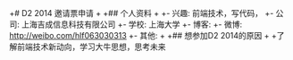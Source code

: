 +# D2 2014 邀请票申请
+
+## 个人资料
+
+- 兴趣: 前端技术，写代码，
+- 公司: 上海吉成信息科技有限公司
+- 学校: 上海大学
+- 博客: 
+- 微博: http://weibo.com/hlf063030313
+- 其他: 
+
+## 想参加D2 2014的原因
+
+了解前端技术新动向，学习大牛思想，思考未来

